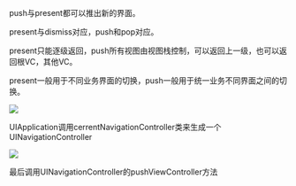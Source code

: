 push与present都可以推出新的界面。

present与dismiss对应，push和pop对应。

present只能逐级返回，push所有视图由视图栈控制，可以返回上一级，也可以返回根VC，其他VC。

present一般用于不同业务界面的切换，push一般用于统一业务不同界面之间的切换。

![](https://tva1.sinaimg.cn/large/007S8ZIlgy1gi5j6astrjj30hs02qdg1.jpg)

UIApplication调用cerrentNavigationController类来生成一个UINavigationController

![](https://tva1.sinaimg.cn/large/007S8ZIlgy1gi5j83fyazj30ep04eaap.jpg)

最后调用UINavigationController的pushViewController方法



